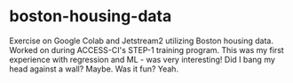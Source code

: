 # boston-housing-data
Exercise on Google Colab and Jetstream2 utilizing Boston housing data. Worked on during ACCESS-CI's STEP-1 training program. This was my first experience with regression and ML - 
was very interesting! Did I bang my head against a wall? Maybe. Was it fun? Yeah. 

